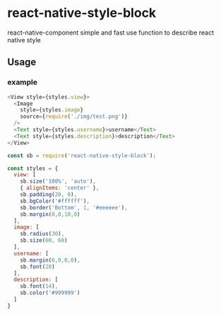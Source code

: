 # react-native-style-block
react-native-component
simple and fast
use function to describe react native style

## Usage

### example
```javascript
<View style={styles.view}>
  <Image
    style={styles.image}
    source={require('./img/test.png')}
  />
  <Text style={styles.username}>username</Text>
  <Text style={styles.description}>description</Text>
</View>
```

```javascript
const sb = require('react-native-style-block');

const styles = {
  view: [
    sb.size('100%', 'auto'),
    { alignItems: 'center' },
    sb.padding(20, 0),
    sb.bgColor('#ffffff'),
    sb.border('Bottom', 1, '#eeeeee'),
    sb.margin(0,0,10,0)
  ],
  image: [
    sb.radius(30),
    sb.size(60, 60)
  ],
  username: [
    sb.margin(6,0,0,0),
    sb.font(20)
  ],
  description: [
    sb.font(14),
    sb.color('#999999')
  ]
}
```
